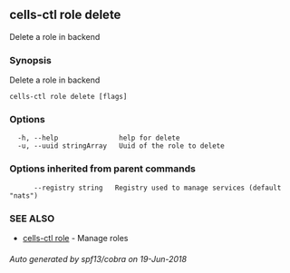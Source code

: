 ## cells-ctl role delete

Delete a role in backend

### Synopsis

Delete a role in backend

```
cells-ctl role delete [flags]
```

### Options

```
  -h, --help               help for delete
  -u, --uuid stringArray   Uuid of the role to delete
```

### Options inherited from parent commands

```
      --registry string   Registry used to manage services (default "nats")
```

### SEE ALSO

* [cells-ctl role](cells-ctl-role)	 - Manage roles

###### Auto generated by spf13/cobra on 19-Jun-2018
